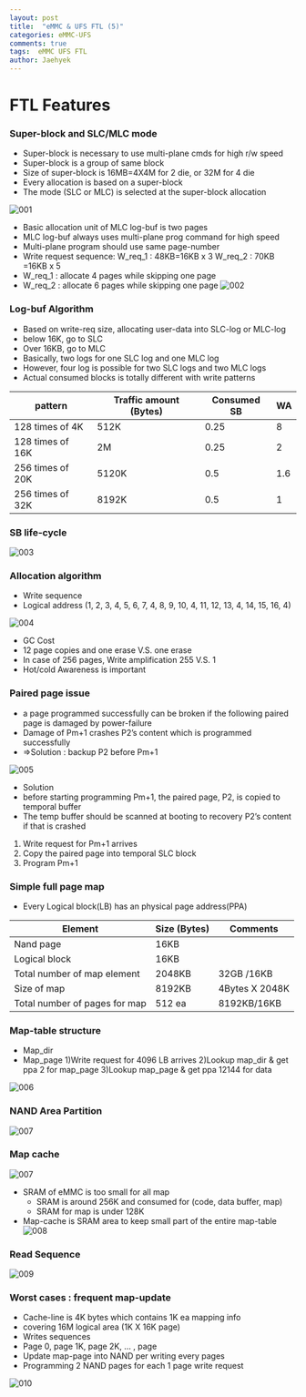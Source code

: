```yaml
---
layout: post
title:  "eMMC & UFS FTL (5)"
categories: eMMC-UFS
comments: true
tags:  eMMC UFS FTL
author: Jaehyek
---
```


# FTL Features


### Super-block and SLC/MLC mode
- Super-block is necessary to use multi-plane cmds for high r/w speed
- Super-block is a group of same block
 - Size of super-block is 16MB=4X4M for 2 die, or 32M for 4 die
 - Every allocation is based on a super-block
 - The mode (SLC or MLC) is selected at the super-block allocation
 
![001](/img/2016-12-07-eMMC-UFS-FTL-5/001.JPG)

- Basic allocation unit of MLC log-buf is two pages
 - MLC log-buf always uses multi-plane prog command for high speed
 - Multi-plane program should use same page-number
  - Write request sequence:
    W_req_1 : 48KB=16KB x 3
    W_req_2 : 70KB =16KB x 5
  - W_req_1 : allocate 4 pages while skipping one page
  - W_req_2 : allocate 6 pages while skipping one page
![002](/img/2016-12-07-eMMC-UFS-FTL-5/002.JPG)
  
### Log-buf Algorithm
- Based on write-req size, allocating user-data into SLC-log or MLC-log
 - below 16K, go to SLC
 - Over 16KB, go to MLC
- Basically, two logs for one SLC log and one MLC log
 - However, four log is possible for two SLC logs and two MLC logs
- Actual consumed blocks is totally different with write patterns

pattern  | Traffic amount (Bytes) | Consumed SB | WA
---- | ---- | ---- | ----
128 times of 4K|512K|0.25|8
128 times of 16K|2M|0.25|2
256 times of 20K|5120K|0.5|1.6
256 times of 32K|8192K|0.5|1
 
### SB life-cycle
![003](/img/2016-12-07-eMMC-UFS-FTL-5/003.JPG)
 
### Allocation algorithm
- Write sequence
 - Logical address (1, 2, 3, 4, 5, 6, 7, 4, 8, 9, 10, 4, 11, 12, 13, 4, 14, 15, 16, 4)
 
![004](/img/2016-12-07-eMMC-UFS-FTL-5/004.JPG)

- GC Cost
 - 12 page copies and one erase V.S. one erase
 - In case of 256 pages, Write amplification 255 V.S. 1
- Hot/cold Awareness is important

### Paired page issue
- a page programmed successfully can be broken if the following paired page is damaged by power-failure
- Damage of Pm+1 crashes P2’s content which is programmed successfully
- =>Solution : backup P2 before Pm+1

![005](/img/2016-12-07-eMMC-UFS-FTL-5/005.JPG)

- Solution
 - before starting programming Pm+1, the paired page, P2, is copied to temporal buffer
 - The temp buffer should be scanned at booting to recovery P2’s content if that is crashed
1. Write request for Pm+1 arrives
2. Copy the paired page into temporal SLC block
3. Program Pm+1

### Simple full page map
- Every Logical block(LB) has an physical page address(PPA)

Element  | Size (Bytes) | Comments
---- | ---- | ---- 
Nand page|16KB|
Logical block|16KB| 
Total number of map element|2048KB|32GB /16KB
Size of map|8192KB|4Bytes X 2048K
Total number of pages for map | 512 ea | 8192KB/16KB

### Map-table structure
- Map_dir
- Map_page
 1)Write request for 4096 LB arrives
 2)Lookup map_dir & get ppa 2 for map_page
 3)Lookup map_page & get ppa 12144 for data

![006](/img/2016-12-07-eMMC-UFS-FTL-5/006.JPG)

### NAND Area Partition

![007](/img/2016-12-07-eMMC-UFS-FTL-5/007.JPG)

### Map cache

![007](/img/2016-12-07-eMMC-UFS-FTL-5/007.JPG)
- SRAM of eMMC is too small for all map
  - SRAM is around 256K and consumed for (code, data buffer, map)
  - SRAM for map is under 128K
- Map-cache is SRAM area to keep small part of the entire map-table
![008](/img/2016-12-07-eMMC-UFS-FTL-5/008.JPG)

### Read Sequence

![009](/img/2016-12-07-eMMC-UFS-FTL-5/009.JPG)

### Worst cases : frequent map-update
- Cache-line is 4K bytes which contains 1K ea mapping info
 - covering 16M logical area (1K X 16K page)
- Writes sequences
 - Page 0, page 1K, page 2K, … , page
- Update map-page into NAND per writing every pages
 - Programming 2 NAND pages for each 1 page write request
 
![010](/img/2016-12-07-eMMC-UFS-FTL-5/010.JPG)

